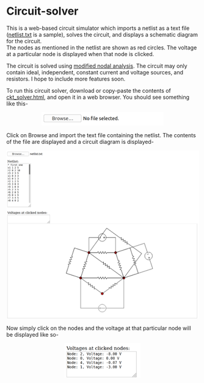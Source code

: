 # Circuit-solver

This is a web-based circuit simulator which imports a netlist as a text file (<a href="netlist.txt">netlist.txt</a> is a sample), solves the circuit, and displays a schematic diagram for the circuit.  
The nodes as mentioned in the netlist are shown as red circles. The voltage at a particular node is displayed when that node is clicked.

The circuit is solved using <a href="https://www.swarthmore.edu/NatSci/echeeve1/Ref/mna/MNA3.html">modified nodal analysis</a>. The circuit may only contain ideal, independent, constant current and voltage sources, and resistors. I hope to include more features soon. 

To run this circuit solver, download or copy-paste the contents of <a href="ckt_solver.html">ckt_solver.html</a>, and open it in a web browser. You should see something like this-<br>
<center>
<img src="readme_imgs/on_opening.png" alt="drawing" width="320"/>
</center>

Click on Browse and import the text file containing the netlist. The contents of the file are displayed and a circuit diagram is displayed-<br>
<center>
<img src="readme_imgs/after_importing.png" alt="drawing" width="650"/>
</center>

Now simply click on the nodes and the voltage at that particular node will be displayed like so-
<center>
<img src="readme_imgs/after_clicking.png" alt="drawing" width="200"/>
</center>
